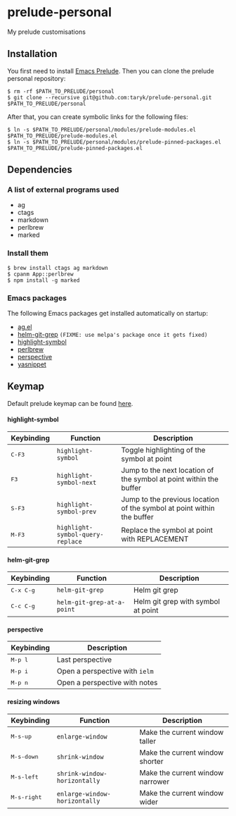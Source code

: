 # prelude-personal
My prelude customisations

## Installation

You first need to install [Emacs Prelude](https://github.com/bbatsov/prelude#installation). Then you can clone the prelude personal repository:

    $ rm -rf $PATH_TO_PRELUDE/personal
    $ git clone --recursive git@github.com:taryk/prelude-personal.git $PATH_TO_PRELUDE/personal

After that, you can create symbolic links for the following files:

    $ ln -s $PATH_TO_PRELUDE/personal/modules/prelude-modules.el $PATH_TO_PRELUDE/prelude-modules.el
    $ ln -s $PATH_TO_PRELUDE/personal/modules/prelude-pinned-packages.el $PATH_TO_PRELUDE/prelude-pinned-packages.el

## Dependencies

### A list of external programs used

* ag
* ctags
* markdown
* perlbrew
* marked

### Install them

    $ brew install ctags ag markdown
    $ cpanm App::perlbrew
    $ npm install -g marked

### Emacs packages

The following Emacs packages get installed automatically on startup:

* [ag.el](https://stable.melpa.org/#/ag)
* [helm-git-grep](https://github.com/PythonNut/helm-git-grep/) `(FIXME: use melpa's package once it gets fixed)`
* [highlight-symbol](https://stable.melpa.org/#/)
* [perlbrew](https://stable.melpa.org/#/ag)
* [perspective](https://stable.melpa.org/#/perspective)
* [yasnippet](https://stable.melpa.org/#/yasnippet)

## Keymap

Default prelude keymap can be found [here](https://github.com/bbatsov/prelude#keymap).

#### highlight-symbol

Keybinding | Function | Description
---------- | -------- | -----------
<kbd>C-F3</kbd> | `highlight-symbol` | Toggle highlighting of the symbol at point
<kbd>F3</kbd> | `highlight-symbol-next` | Jump to the next location of the symbol at point within the buffer
<kbd>S-F3</kbd> | `highlight-symbol-prev` | Jump to the previous location of the symbol at point within the buffer
<kbd>M-F3</kbd> | `highlight-symbol-query-replace` | Replace the symbol at point with REPLACEMENT

#### helm-git-grep

Keybinding | Function | Description
---------- | -------- | -----------
<kbd>C-x C-g</kbd> | `helm-git-grep` | Helm git grep
<kbd>C-c C-g</kbd> | `helm-git-grep-at-a-point` | Helm git grep with symbol at point

#### perspective

Keybinding | Description
---------- | -----------
<kbd>M-p l</kbd> | Last perspective
<kbd>M-p i</kbd> | Open a perspective with `ielm`
<kbd>M-p n</kbd> | Open a perspective with notes

#### resizing windows

Keybinding | Function | Description
---------- | -------- | -----------
<kbd>M-s-up</kbd> | `enlarge-window` | Make the current window taller
<kbd>M-s-down</kbd> | `shrink-window` | Make the current window shorter
<kbd>M-s-left</kbd> | `shrink-window-horizontally` | Make the current window narrower
<kbd>M-s-right</kbd> | `enlarge-window-horizontally` | Make the current window wider
